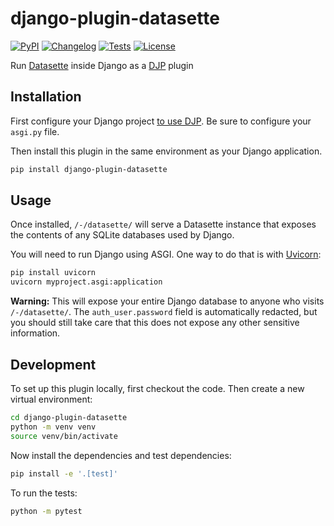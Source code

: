 # django-plugin-datasette

[![PyPI](https://img.shields.io/pypi/v/django-plugin-datasette.svg)](https://pypi.org/project/django-plugin-datasette/)
[![Changelog](https://img.shields.io/github/v/release/simonw/django-plugin-datasette?include_prereleases&label=changelog)](https://github.com/simonw/django-plugin-datasette/releases)
[![Tests](https://github.com/simonw/django-plugin-datasette/workflows/Test/badge.svg)](https://github.com/simonw/django-plugin-datasette/actions?query=workflow%3ATest)
[![License](https://img.shields.io/badge/license-Apache%202.0-blue.svg)](https://github.com/simonw/django-plugin-datasette/blob/main/LICENSE)

Run [Datasette](https://datasette.io/) inside Django as a [DJP](https://djp.readthedocs.io/) plugin

## Installation

First configure your Django project [to use DJP](https://djp.readthedocs.io/en/latest/installing_plugins.html). Be sure to configure your `asgi.py` file.

Then install this plugin in the same environment as your Django application.
```bash
pip install django-plugin-datasette
```
## Usage

Once installed, `/-/datasette/` will serve a Datasette instance that exposes the contents of any SQLite databases used by Django.

You will need to run Django using ASGI. One way to do that is with [Uvicorn](https://www.uvicorn.org/):

```bash
pip install uvicorn
uvicorn myproject.asgi:application
```

**Warning:** This will expose your entire Django database to anyone who visits `/-/datasette/`. The `auth_user.password` field is automatically redacted, but you should still take care that this does not expose any other sensitive information.

## Development

To set up this plugin locally, first checkout the code. Then create a new virtual environment:
```bash
cd django-plugin-datasette
python -m venv venv
source venv/bin/activate
```
Now install the dependencies and test dependencies:
```bash
pip install -e '.[test]'
```
To run the tests:
```bash
python -m pytest
```
